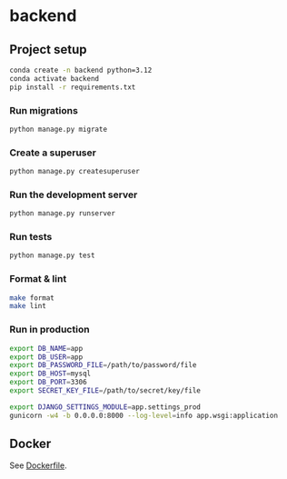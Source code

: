 # backend

## Project setup

```sh
conda create -n backend python=3.12
conda activate backend
pip install -r requirements.txt
```

### Run migrations

```sh
python manage.py migrate
```

### Create a superuser

```sh
python manage.py createsuperuser
```

### Run the development server

```sh
python manage.py runserver
```

### Run tests

```sh
python manage.py test
```

### Format & lint

```sh
make format
make lint
```

### Run in production

```sh
export DB_NAME=app
export DB_USER=app
export DB_PASSWORD_FILE=/path/to/password/file
export DB_HOST=mysql
export DB_PORT=3306
export SECRET_KEY_FILE=/path/to/secret/key/file

export DJANGO_SETTINGS_MODULE=app.settings_prod
gunicorn -w4 -b 0.0.0.0:8000 --log-level=info app.wsgi:application
```

## Docker

See [Dockerfile](Dockerfile).
